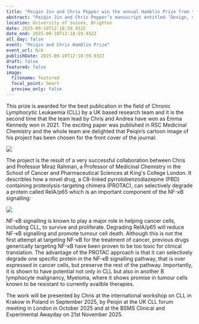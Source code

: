 ```yaml
---
title: "Peiqin Jin and Chris Pepper win the annual Hamblin Prize from the based manuscript by a UK based CLL research team."
abstract: "Peiqin Jin and Chris Pepper’s manuscript entitled ‘Design, synthesis and evaluation of pyrrolobenzodiazepine (PBD)-based PROTAC conjugates for the selective degradation of the NF-κB RelA/p65 subunit’ has won the annual UK CLL forum Hamblin prize."
location: University of Sussex, Brighton
date: 2025-09-10T12:18:59.932Z
date_end: 2025-09-10T12:18:59.932Z
all_day: false
event: "Peiqin and Chris Hamblin Prize"
event_url: N/A
publishDate: 2025-09-10T12:18:59.932Z
draft: false
featured: false
image:
  filename: featured
  focal_point: Smart
  preview_only: false
---
```


This prize is awarded for the best publication in the field of Chronic Lymphocytic Leukaemia (CLL) by a UK based research team and it is the second time that the team lead by Chris and Andrea have won as Emma Kennedy won in 2021.  The exciting paper was published in RSC Medicinal Chemistry and the whole team are delighted that Peiqin’s cartoon image of his project has been chosen for the front cover of the journal:

![](EP_MRES.jpg)

 The project is the result of a very successful collaboration between Chris and Professor Miraz Rahman, a Professor of Medicinal Chemistry in the School of Cancer and Pharmaceutical Sciences at King's College London. It describles how a novel drug, a C8-linked pyrrolobenzodiazepine (PBD) containing proteolysis-targeting chimera (PROTAC), can selectively degrade a protein called RelA/p65 which is an important component of the NF-κB signalling: 

 ![](EP_MRES.jpg)

NF-κB signalling is known to play a major role in helping cancer cells, including CLL, to survive and proliferate. Degrading RelA/p65 will reduce NF-κB signalling and promote tumour cell death. Although this is not the first attempt at targeting NF-κB for the treatment of cancer, previous drugs generically targeting NF-κB have been proven to be too toxic for clinical translation. The advantage of the PROTAC approach is that it can selectively degrade one specific protein in the NF-κB signalling pathway, that is over expressed in cancer cells, but preserve the rest of the pathway. Importantly, it is shown to have potential not only in CLL but also in another B lymphocyte malignancy, Myeloma, where it shows promise in tumour cells known to be resistant to currently availble therapies. 

The work will be presented by Chris at the international workshop on CLL in Krakow in Poland in September 2025, by Peiqin at the UK CLL forum meeting in London in October 2025 and at the BSMS Clinical and Experimental Awayday on 21st November 2025. 
